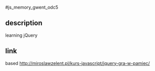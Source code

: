 #js_memory_gwent_odc5
## description
learning jQuery
## link
based http://miroslawzelent.pl/kurs-javascript/jquery-gra-w-pamiec/